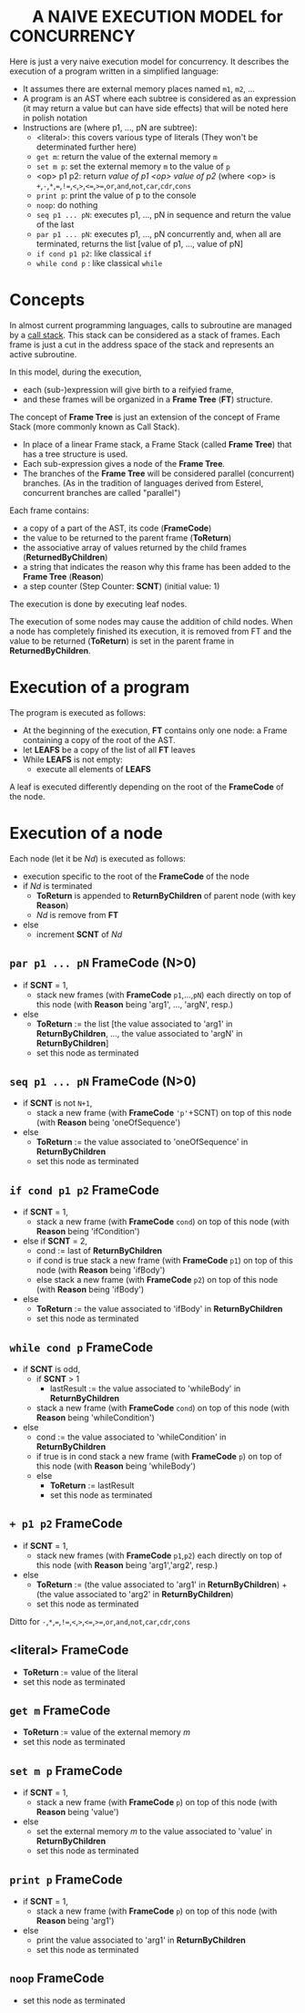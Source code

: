 &nbsp;&nbsp;&nbsp;&nbsp;&nbsp;&nbsp;A NAIVE EXECUTION MODEL for CONCURRENCY
=======================================

Here is just a very naive execution model for concurrency. It describes the execution of a program written in a simplified language:

- It assumes there are external memory places named `m1`, `m2`, ...
- A program is an AST where each subtree is considered as an expression (it may return a value but can have side effects) that will be noted here in polish notation
- Instructions are (where p1, ..., pN are subtree):
	- &lt;literal&gt;: this covers various type of literals (They won't be determinated further here)
	- `get m`: return the value of the external memory `m`
	- `set m p`: set the external memory `m` to the value of `p`
	- &lt;op&gt; p1 p2: return *value of p1 &lt;op&gt; value of p2* (where &lt;op&gt; is `+`,`-`,`*`,`=`,`!=`,`<`,`>`,`<=`,`>=`,`or`,`and`,`not`,`car`,`cdr`,`cons`
	- `print p`: print the value of p to the console
	- `noop`: do nothing
	- `seq p1 ... pN`: executes p1, ..., pN in sequence and return the value of the last
	- `par p1 ... pN`: executes p1, ..., pN concurrently and, when all are terminated, returns the list [value of p1, ..., value of pN]
	- `if cond p1 p2`: like classical `if`
	- `while cond p` : like classical `while`

Concepts
==========

In almost current programming languages, calls to subroutine are managed by a [call stack](https://en.wikipedia.org/wiki/Call_stack). This stack can be considered as a stack of frames. Each frame is just a cut in the address space of the stack and represents an active subroutine.

In this model, during the execution,

- each (sub-)expression will give birth to a reifyied frame,
- and these frames will be organized in a **Frame Tree** (**FT**) structure.

The concept of **Frame Tree** is just an extension of the concept of Frame Stack (more commonly known as Call Stack).

- In place of a linear Frame stack, a Frame Stack (called **Frame Tree**) that has a tree structure is used.
- Each sub-expression gives a node of the **Frame Tree**.
- The branches of the **Frame Tree** will be considered parallel (concurrent) branches. (As in the tradition of languages derived from Esterel, concurrent branches are called "parallel")

Each frame contains:

- a copy of a part of the AST, its code (**FrameCode**)
- the value to be returned to the parent frame (**ToReturn**)
- the associative array of values returned by the child frames (**ReturnedByChildren**)
- a string that indicates the reason why this frame has been added to the **Frame Tree** (**Reason**)
- a step counter (Step Counter: **SCNT**) (initial value: 1)

The execution is done by executing leaf nodes.

The execution of some nodes may cause the addition of child nodes.
When a node has completely finished its execution, it is removed from FT and the value to be returned (**ToReturn**) is set in the parent frame in **ReturnedByChildren**.

Execution of a program
======================

The program is executed as follows:

- At the beginning of the execution, **FT** contains only one node: a Frame containing a copy of the root of the AST.
- let **LEAFS** be a copy of the list of all **FT** leaves
- While **LEAFS** is not empty:
	- execute all elements of **LEAFS**

A leaf is executed differently depending on the root of the **FrameCode** of the node.

Execution of a node
====================

Each node (let it be *Nd*) is executed as follows:

- execution specific to the root of the **FrameCode** of the node
- if *Nd* is terminated
	- **ToReturn** is appended to **ReturnByChildren** of parent node (with key **Reason**)
	- *Nd* is remove from **FT**
- else
	- increment **SCNT** of *Nd*

`par p1 ... pN` **FrameCode** (N>0)
---------------------------

- if **SCNT** = 1,
	- stack new frames (with **FrameCode** `p1`,...,`pN`) each directly on top of this node (with **Reason** being 'arg1', ..., 'argN', resp.)
- else
	- **ToReturn** := the list [the value associated to 'arg1' in **ReturnByChildren**, ..., the value associated to 'argN' in **ReturnByChildren**]
	- set this node as terminated
	
`seq p1 ... pN` **FrameCode** (N>0)
---------------------------

- if **SCNT** is not `N+1`,
	- stack a new frame (with **FrameCode** `'p'`+SCNT) on top of this node (with **Reason** being 'oneOfSequence')
- else
	- **ToReturn** := the value associated to 'oneOfSequence' in **ReturnByChildren**
	- set this node as terminated

`if cond p1 p2` **FrameCode**
---------------------------

- if **SCNT** = 1,
	- stack a new frame (with **FrameCode** `cond`) on top of this node (with **Reason** being 'ifCondition')
- else if **SCNT** = 2,
	- cond := last of **ReturnByChildren**
	- if cond is true
		stack a new frame (with **FrameCode** `p1`) on top of this node (with **Reason** being 'ifBody')
	- else
		stack a new frame (with **FrameCode** `p2`) on top of this node (with **Reason** being 'ifBody')
- else
	- **ToReturn** := the value associated to 'ifBody' in **ReturnByChildren**
	- set this node as terminated

`while cond p` **FrameCode**
---------------------------

- if **SCNT** is odd,
	- if **SCNT** > 1
		- lastResult := the value associated to 'whileBody' in **ReturnByChildren**
	- stack a new frame (with **FrameCode** `cond`) on top of this node (with **Reason** being 'whileCondition')
- else
	- cond := the value associated to 'whileCondition' in **ReturnByChildren**
	- if true is in cond
		stack a new frame (with **FrameCode** `p`) on top of this node (with **Reason** being 'whileBody')
	- else
		- **ToReturn** := lastResult
		- set this node as terminated

`+ p1 p2` **FrameCode**
---------------------------

- if **SCNT** = 1,
	- stack new frames (with **FrameCode** `p1`,`p2`) each directly on top of this node (with **Reason** being 'arg1','arg2', resp.)
- else
	- **ToReturn** := (the value associated to 'arg1' in **ReturnByChildren**) + (the value associated to 'arg2' in **ReturnByChildren**)
	- set this node as terminated

Ditto for `-`,`*`,`=`,`!=`,`<`,`>`,`<=`,`>=`,`or`,`and`,`not`,`car`,`cdr`,`cons`

&lt;literal&gt; **FrameCode**
-------------------

- **ToReturn** := value of the literal
- set this node as terminated

`get m` **FrameCode**
-------------------

- **ToReturn** := value of the external memory *m*
- set this node as terminated

`set m p` **FrameCode**
-------------------

- if **SCNT** = 1,
	- stack a new frame (with **FrameCode** `p`) on top of this node (with **Reason** being 'value')
- else
	- set the external memory *m* to the value associated to 'value' in **ReturnByChildren**
	- set this node as terminated

`print p` **FrameCode**
-------------------

- if **SCNT** = 1,
	- stack a new frame (with **FrameCode** `p`) on top of this node (with **Reason** being 'arg1')
- else
	- print the value associated to 'arg1' in **ReturnByChildren**
	- set this node as terminated

`noop` **FrameCode**
---------------------------

- set this node as terminated

